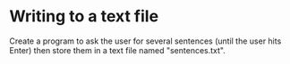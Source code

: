 # Writing to a text file

Create a program to ask the user for several sentences (until the user hits Enter) then store them in a text file named "sentences.txt".